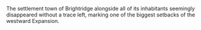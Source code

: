 The settlement town of Brightridge alongside all of its inhabitants seemingly disappeared without a trace left, marking one of the biggest setbacks of the westward Expansion.